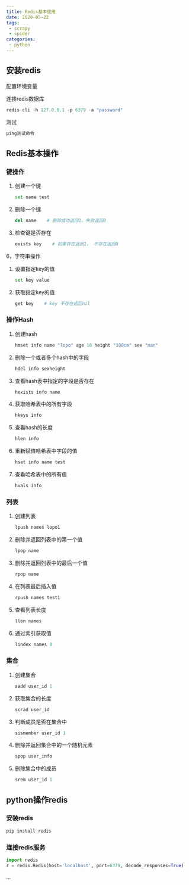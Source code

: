 ```yaml
---
title: Redis基本使用
date: 2020-05-22
tags:
 - scrapy
 - spider
categories:
 - python
---
```

## 安装redis

配置环境变量

连接redis数据库

```python
redis-cli -h 127.0.0.1 -p 6379 -a "password"
```

测试

```python
ping测试命令
```

## Redis基本操作

### 键操作

1. 创建一个键

   ```python
   set name test
   ```

2. 删除一个键

   ```python
   del name    # 删除成功返回1，失败返回0
   ```

3. 检查键是否存在

   ```python
   exists key    # 如果存在返回1， 不存在返回0
   ```

6，字符串操作

1. 设置指定key的值

   ```python
   set key value
   ```

2. 获取指定key的值

   ```python
   get key    # key 不存在返回nil
   ```

### 操作Hash

1. 创建hash

   ```python
   hmset info name "lopo" age 18 height "180cm" sex "man"
   ```

2. 删除一个或者多个hash中的字段

   ```python
   hdel info sexheight
   ```

3. 查看hash表中指定的字段是否存在

   ```python
   hexists info name
   ```

4. 获取哈希表中的所有字段

   ```python
   hkeys info
   ```

5. 查看hash的长度

   ```python
   hlen info
   ```

6. 重新赋值哈希表中字段的值

   ```python
   hset info name test
   ```

7. 查看哈希表中的所有值

   ```python
   hvals info
   ```

### 列表

1. 创建列表

   ```python
   lpush names lopo1
   ```

2. 删除并返回列表中的第一个值

   ```python
   lpop name
   ```

3. 删除并返回列表中的最后一个值

   ```python
   rpop name
   ```

4. 在列表最后插入值

   ```python
   rpush names test1
   ```

5. 查看列表长度

   ```python
   llen names
   ```

6. 通过索引获取值

   ```python
   lindex names 0
   ```

### 集合

1. 创建集合

   ```python
   sadd user_id 1
   ```

2. 获取集合的长度

   ```python
   scrad user_id
   ```

3. 判断成员是否在集合中

   ```python
   sismember user_id 1
   ```

4. 删除并返回集合中的一个随机元素

   ```python
   spop user_info
   ```

5. 删除集合中的成员

   ```python
   srem user_id 1
   ```

## python操作redis

### 安装redis

```python
pip install redis
```

### 连接redis服务

```python
import redis
r = redis.Redis(host='localhost', port=6379, decode_responses=True) 
```

...
